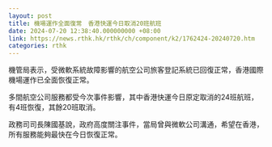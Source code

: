 ```yaml
---
layout: post
title: 機場運作全面復常　香港快運今日取消20班航班
date: 2024-07-20 12:38:40.000000000 +08:00
link: https://news.rthk.hk/rthk/ch/component/k2/1762424-20240720.htm
categories: rthk
---
```


機管局表示，受微軟系統故障影響的航空公司旅客登記系統已回復正常，香港國際機場運作已全面恢復正常。

多間航空公司服務都受今次事件影響，其中香港快運今日原定取消的24班航班，有4班恢復，其餘20班取消。

政務司司長陳國基說，政府高度關注事件，當局曾與微軟公司溝通，希望在香港，所有服務能夠最快在今日恢復正常。
